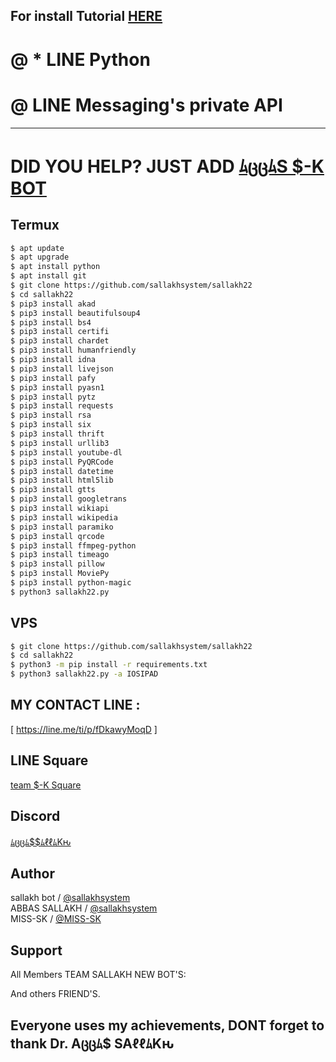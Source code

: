 ## For install Tutorial [HERE](https://www.instagram.com/s1_1366)
# @ * LINE Python

# @ LINE Messaging's private API

----

# DID YOU HELP? JUST ADD [ﾑცცﾑS $-K BOT](https://line.me/ti/p/fDkawyMoqD)

## Termux

```sh
$ apt update
$ apt upgrade
$ apt install python
$ apt install git
$ git clone https://github.com/sallakhsystem/sallakh22
$ cd sallakh22
$ pip3 install akad
$ pip3 install beautifulsoup4
$ pip3 install bs4
$ pip3 install certifi
$ pip3 install chardet
$ pip3 install humanfriendly
$ pip3 install idna
$ pip3 install livejson
$ pip3 install pafy
$ pip3 install pyasn1
$ pip3 install pytz
$ pip3 install requests
$ pip3 install rsa
$ pip3 install six
$ pip3 install thrift
$ pip3 install urllib3
$ pip3 install youtube-dl
$ pip3 install PyQRCode
$ pip3 install datetime
$ pip3 install html5lib
$ pip3 install gtts
$ pip3 install googletrans
$ pip3 install wikiapi
$ pip3 install wikipedia
$ pip3 install paramiko
$ pip3 install qrcode
$ pip3 install ffmpeg-python
$ pip3 install timeago
$ pip3 install pillow
$ pip3 install MoviePy
$ pip3 install python-magic
$ python3 sallakh22.py
```

## VPS

```sh
$ git clone https://github.com/sallakhsystem/sallakh22
$ cd sallakh22
$ python3 -m pip install -r requirements.txt
$ python3 sallakh22.py -a IOSIPAD
```
## MY CONTACT LINE :
[ https://line.me/ti/p/fDkawyMoqD ]

## LINE Square
[team $-K Square](https://line.me/ti/g2/MMNQX3F7P0)

## Discord

[ﾑცცﾑ$$ﾑℓℓﾑKԋ](https://discord.gg/~siriv11)

## Author
sallakh bot / [@sallakhsystem](https://github.com/sallakhsystem)  
ABBAS SALLAKH / [@sallakhsystem](https://www.instagram.com/s1_1366)  
MISS-SK / [@MISS-SK](https://github.com/MISS-SK)

## Support
All Members TEAM SALLAKH NEW BOT'S:  

And others FRIEND'S.

## Everyone uses my achievements, DONT forget to thank Dr. Aცცﾑ$ SAℓℓﾑKԋ
